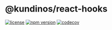 # @kundinos/react-hooks

[![license](https://img.shields.io/npm/l/@kundinos/react-hooks?color=blue)](https://www.npmjs.com/package/@kundinos/react-hooks)
[![npm version](https://img.shields.io/npm/v/@kundinos/react-hooks?style=flat)](https://www.npmjs.com/package/@kundinos/react-hooks)
[![codecov](https://codecov.io/gh/kundinos/react-hooks/branch/master/graph/badge.svg?token=F9ANRT6N6S)](https://codecov.io/gh/kundinos/react-hooks)
